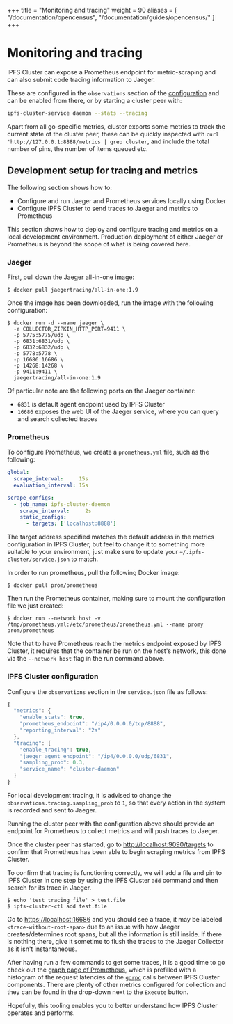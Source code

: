 +++
title = "Monitoring and tracing"
weight = 90
aliases = [
    "/documentation/opencensus",
	"/documentation/guides/opencensus/"
]
+++

# Monitoring and tracing

IPFS Cluster can expose a Prometheus endpoint for metric-scraping and can also submit code tracing information to Jaeger.

These are configured in the `observations` section of the [configuration](../../reference/configuration/#the-observations-section) and can be enabled from there, or by starting a cluster peer with:

```sh
ipfs-cluster-service daemon --stats --tracing
```

Apart from all go-specific metrics, cluster exports some metrics to track the current state of the cluster peer, these can be quickly inspected with `curl 'http://127.0.0.1:8888/metrics | grep cluster`, and include the total number of pins, the number of items queued etc.

## Development setup for tracing and metrics

The following section shows how to:

* Configure and run Jaeger and Prometheus services locally using Docker
* Configure IPFS Cluster to send traces to Jaeger and metrics to Prometheus

<div class="tipbox tip">This section shows how to deploy and configure tracing and metrics on a local development environment. Production deployment of either Jaeger or Prometheus is beyond the scope of what is being covered here.</div>

### Jaeger

First, pull down the Jaeger all-in-one image:

```
$ docker pull jaegertracing/all-in-one:1.9
```

Once the image has been downloaded, run the image with the following configuration:

```
$ docker run -d --name jaeger \
  -e COLLECTOR_ZIPKIN_HTTP_PORT=9411 \
  -p 5775:5775/udp \
  -p 6831:6831/udp \
  -p 6832:6832/udp \
  -p 5778:5778 \
  -p 16686:16686 \
  -p 14268:14268 \
  -p 9411:9411 \
  jaegertracing/all-in-one:1.9
```

Of particular note are the following ports on the Jaeger container:
 - `6831` is default agent endpoint used by IPFS Cluster
 - `16686` exposes the web UI of the Jaeger service, where you can query and search collected traces


### Prometheus

To configure Prometheus, we create a `prometheus.yml` file, such as the following:

```yml
global:
  scrape_interval:     15s
  evaluation_interval: 15s

scrape_configs:
  - job_name: ipfs-cluster-daemon
    scrape_interval:     2s
    static_configs:
      - targets: ['localhost:8888']
```

The target address specified matches the default address in the metrics configuration in IPFS Cluster, but feel to change it to something more suitable to your environment, just make sure to update your `~/.ipfs-cluster/service.json` to match.

In order to run prometheus, pull the following Docker image:

```
$ docker pull prom/prometheus
```

Then run the Prometheus container, making sure to mount the configuration file we just created:

```
$ docker run --network host -v /tmp/prometheus.yml:/etc/prometheus/prometheus.yml --name promy prom/prometheus
```

Note that to have Prometheus reach the metrics endpoint exposed by IPFS Cluster, it requires that the container be run on the host's network, this done via the `--network host` flag in the run command above.

### IPFS Cluster configuration

Configure the `observations` section in the `service.json` file as follows:

```js
{
  "metrics": {
    "enable_stats": true,
    "prometheus_endpoint": "/ip4/0.0.0.0/tcp/8888",
    "reporting_interval": "2s"
  },
  "tracing": {
    "enable_tracing": true,
    "jaeger_agent_endpoint": "/ip4/0.0.0.0/udp/6831",
    "sampling_prob": 0.3,
    "service_name": "cluster-daemon"
  }
}
```

For local development tracing, it is advised to change the `observations.tracing.sampling_prob` to `1`, so that every action in the system is recorded and sent to Jaeger.

Running the cluster peer with the configuration above should provide an endpoint for Prometheus to collect metrics and will push traces to Jaeger.

Once the cluster peer has started, go to [http://localhost:9090/targets](http://localhost:9090/targets) to confirm that Prometheus has been able to begin scraping metrics from IPFS Cluster.

To confirm that tracing is functioning correctly, we will add a file and pin to IPFS Cluster in one step by using the IPFS Cluster `add` command and then search for its trace in Jaeger.

```
$ echo 'test tracing file' > test.file
$ ipfs-cluster-ctl add test.file
```

Go to [https://localhost:16686](http://localhost:16686/search?operation=Recv.127.0.0.1%3A9094%3A%2Fadd%3APOST&service=cluster-daemon) and you should see a trace, it may be labeled `<trace-without-root-span>` due to an issue with how Jaeger creates/determines root spans, but all the information is still inside. If there is nothing there, give it sometime to flush the traces to the Jaeger Collector as it isn't instantaneous.

After having run a few commands to get some traces, it is a good time to go check out the [graph page of Prometheus](http://localhost:9090/graph?g0.range_input=1h&g0.expr=histogram_quantile(0.95%2C%20sum(rate(cluster_gorpc_libp2p_io_server_server_latency_bucket%5B5m%5D))%20by%20(le%2Cgorpc_server_method))&g0.tab=0), which is prefilled with a histogram of the request latencies of the [`gorpc`](https://github.com/libp2p/go-libp2p-gorpc) calls between IPFS Cluster components. There are plenty of other metrics configured for collection and they can be found in the drop-down next to the `Execute` button.

Hopefully, this tooling enables you to better understand how IPFS Cluster operates and performs.
